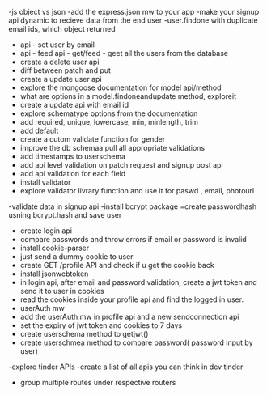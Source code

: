 -js object vs json 
-add the express.json mw to your app
-make your signup api dynamic to recieve data from the end user
-user.findone with duplicate email ids, which object returned
- api - set user by email
- api - feed api - get/feed - geet all the users from the database
- create a delete user api
- diff between patch and put 
- create a update user api
- explore the mongoose documentation for model api/method
- what are options in a model.findoneandupdate method, exploreit 
- create a update api with email id
- explore schematype options from the documentation
- add required, unique, lowercase, min, minlength, trim
- add default
- create a cutom validate function for gender
- improve the db schemaa pull all appropriate validations
- add timestamps to userschema
- add api level validation on patch request and signup post api
- add api validation for each field 
- install validator
- explore validator livrary function and use it for paswd , email, photourl

-validate data in signup api
-install bcrypt package
=create passwordhash usning bcrypt.hash and save user 
- create login api
- compare passwords and throw errors if email or password is invalid
- install cookie-parser
- just send a dummy cookie to user
- create GET /profile API and check if u get the  cookie back
- install jsonwebtoken
- in login api, after email and password validation, create a jwt token and send it to user in cookies
- read the cookies inside your profile api and find the logged in user.
- userAuth mw
- add the userAuth mw in profile api and a new sendconnection api
- set the expiry of jwt token and cookies to 7 days
- create userschema method to getjwt()
- create userschmea method to compare password( password input by user)

-explore tinder APIs
-create a list of all apis you can think in dev tinder
- group multiple routes under respective routers
